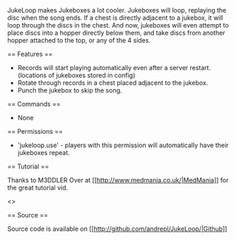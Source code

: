 JukeLoop makes Jukeboxes a lot cooler. Jukeboxes will loop, replaying the disc when the song ends.  If a chest is directly adjacent to a jukebox, it will loop through the discs in the chest.  And now, jukeboxes will even attempt to place discs into a hopper directly below them, and take discs from another hopper attached to the top, or any of the 4 sides.

== Features ==

* Records will start playing automatically even after a server restart. (locations of jukeboxes stored in config)
* Rotate through records in a chest placed adjacent to the jukebox.
* Punch the jukebox to skip the song.


== Commands ==


 * None


== Permissions ==

* 'jukeloop.use' - players with this permission will automatically have their jukeboxes repeat.


== Tutorial ==

Thanks to M3DDLER Over at [[http://www.medmania.co.uk/|MedMania]] for the great tutorial vid.

<<youtube r58gAW4ga2U>>

== Source ==


Source code is available on [[http://github.com/andrepl/JukeLoop/|Github]]
